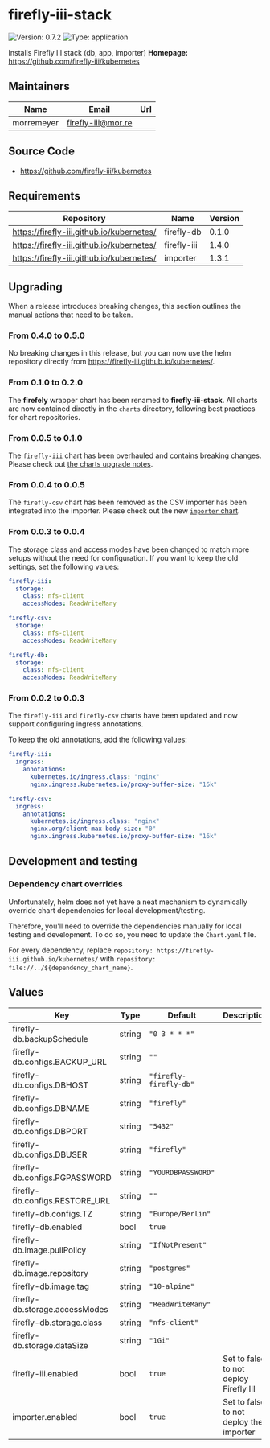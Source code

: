 # firefly-iii-stack

![Version: 0.7.2](https://img.shields.io/badge/Version-0.7.2-informational?style=flat-square) ![Type: application](https://img.shields.io/badge/Type-application-informational?style=flat-square)

Installs Firefly III stack (db, app, importer)
**Homepage:** <https://github.com/firefly-iii/kubernetes>
## Maintainers

| Name | Email | Url |
| ---- | ------ | --- |
| morremeyer | <firefly-iii@mor.re> |  |
## Source Code

* <https://github.com/firefly-iii/kubernetes>
## Requirements

| Repository | Name | Version |
|------------|------|---------|
| https://firefly-iii.github.io/kubernetes/ | firefly-db | 0.1.0 |
| https://firefly-iii.github.io/kubernetes/ | firefly-iii | 1.4.0 |
| https://firefly-iii.github.io/kubernetes/ | importer | 1.3.1 |

## Upgrading

When a release introduces breaking changes, this section outlines the manual actions that need to be taken.

### From 0.4.0 to 0.5.0

No breaking changes in this release, but you can now use the helm repository directly from https://firefly-iii.github.io/kubernetes/.

### From 0.1.0 to 0.2.0

The **firefely** wrapper chart has been renamed to **firefly-iii-stack**. All charts are now contained directly in the `charts` directory, following best practices for chart repositories.

### From 0.0.5 to 0.1.0

The `firefly-iii` chart has been overhauled and contains breaking changes. Please check out [the charts upgrade notes](charts/firefly-iii/README.md#from-004-to-100).

### From 0.0.4 to 0.0.5

The `firefly-csv` chart has been removed as the CSV importer has been integrated into the importer. Please check out the new [`importer` chart](charts/importer/README.md).

### From 0.0.3 to 0.0.4

The storage class and access modes have been changed to match more setups without the need for configuration. If you want to keep the old settings, set the following values:

```yaml
firefly-iii:
  storage:
    class: nfs-client
    accessModes: ReadWriteMany

firefly-csv:
  storage:
    class: nfs-client
    accessModes: ReadWriteMany

firefly-db:
  storage:
    class: nfs-client
    accessModes: ReadWriteMany
```

### From 0.0.2 to 0.0.3

The `firefly-iii` and `firefly-csv` charts have been updated and now support configuring ingress annotations.

To keep the old annotations, add the following values:

```yaml
firefly-iii:
  ingress:
    annotations:
      kubernetes.io/ingress.class: "nginx"
      nginx.ingress.kubernetes.io/proxy-buffer-size: "16k"

firefly-csv:
  ingress:
    annotations:
      kubernetes.io/ingress.class: "nginx"
      nginx.org/client-max-body-size: "0"
      nginx.ingress.kubernetes.io/proxy-buffer-size: "16k"
```

## Development and testing

### Dependency chart overrides

Unfortunately, helm does not yet have a neat mechanism to dynamically override chart dependencies for local development/testing.

Therefore, you'll need to override the dependencies manually for local testing and development. To do so, you need to update the `Chart.yaml` file.

For every dependency, replace `repository: https://firefly-iii.github.io/kubernetes/` with `repository: file://../${dependency_chart_name}`.

## Values

| Key | Type | Default | Description |
|-----|------|---------|-------------|
| firefly-db.backupSchedule | string | `"0 3 * * *"` |  |
| firefly-db.configs.BACKUP_URL | string | `""` |  |
| firefly-db.configs.DBHOST | string | `"firefly-firefly-db"` |  |
| firefly-db.configs.DBNAME | string | `"firefly"` |  |
| firefly-db.configs.DBPORT | string | `"5432"` |  |
| firefly-db.configs.DBUSER | string | `"firefly"` |  |
| firefly-db.configs.PGPASSWORD | string | `"YOURDBPASSWORD"` |  |
| firefly-db.configs.RESTORE_URL | string | `""` |  |
| firefly-db.configs.TZ | string | `"Europe/Berlin"` |  |
| firefly-db.enabled | bool | `true` |  |
| firefly-db.image.pullPolicy | string | `"IfNotPresent"` |  |
| firefly-db.image.repository | string | `"postgres"` |  |
| firefly-db.image.tag | string | `"10-alpine"` |  |
| firefly-db.storage.accessModes | string | `"ReadWriteMany"` |  |
| firefly-db.storage.class | string | `"nfs-client"` |  |
| firefly-db.storage.dataSize | string | `"1Gi"` |  |
| firefly-iii.enabled | bool | `true` | Set to false to not deploy Firefly III |
| importer.enabled | bool | `true` | Set to false to not deploy the importer |
